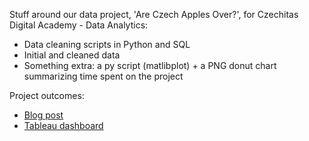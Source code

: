 Stuff around our data project, 'Are Czech Apples Over?', for Czechitas Digital Academy - Data Analytics:
- Data cleaning scripts in Python and SQL
- Initial and cleaned data
- Something extra: a py script (matlibplot) + a PNG donut chart summarizing time spent on the project

Project outcomes:
- [Blog post](https://randomstringofcharacters.medium.com/konec-jablek-v-%C4%8Dech%C3%A1ch-29c1b2838617)
- [Tableau dashboard](https://public.tableau.com/app/profile/e.h1716/viz/Konecjablekvechch/Konecjablekvechch)
